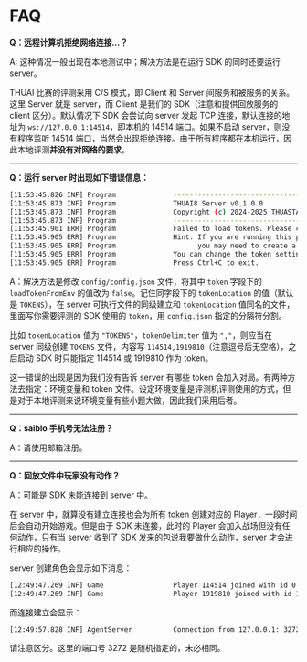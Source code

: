 # FAQ

**Q：远程计算机拒绝网络连接...？**

A: 这种情况一般出现在本地测试中；解决方法是在运行 SDK 的同时还要运行 server。

THUAI 比赛的评测采用 C/S 模式，即 Client 和 Server 间服务和被服务的关系。这里 Server 就是 server，而 Client 是我们的 SDK（注意和提供回放服务的 client 区分）。默认情况下 SDK 会尝试向 server 发起 TCP 连接，默认连接的地址为 `ws://127.0.0.1:14514`，即本机的 14514 端口。如果不启动 server，则没有程序监听 14514 端口，当然会出现拒绝连接。由于所有程序都在本机运行，因此本地评测**并没有对网络的要求**。

---

**Q：运行 server 时出现如下错误信息：**

```bash
[11:53:45.826 INF] Program              --------------------------------
[11:53:45.873 INF] Program              THUAI8 Server v0.1.0.0
[11:53:45.873 INF] Program              Copyright (c) 2024-2025 THUASTA
[11:53:45.873 INF] Program              --------------------------------
[11:53:45.901 ERR] Program              Failed to load tokens. Please check your config file or token list.
[11:53:45.905 ERR] Program              Hint: If you are running this program for the first time,
[11:53:45.905 ERR] Program                    you may need to create a token file or set up environment variables.
[11:53:45.905 ERR] Program              You can change the token settings in the config file.
[11:53:45.905 ERR] Program              Press Ctrl+C to exit.
```

A：解决方法是修改 `config/config.json` 文件，将其中 `token` 字段下的 `loadTokenFromEnv` 的值改为 `false`。记住同字段下的 `tokenLocation` 的值（默认是 `TOKENS`），在 server 可执行文件的同级建立和 `tokenLocation` 值同名的文件，里面写你需要评测的 SDK 使用的 `token`，用 `config.json` 指定的分隔符分割。

比如 `tokenLocation` 值为 `"TOKENS"`，`tokenDelimiter` 值为 `","`，则应当在 server 同级创建 `TOKENS` 文件，内容写 `114514,1919810`（注意逗号后无空格），之后启动 SDK 时只能指定 114514 或 1919810 作为 token。

这一错误的出现是因为我们没有告诉 server 有哪些 token 会加入对局。有两种方法去指定：环境变量和 token 文件。设定环境变量是评测机评测使用的方式，但是对于本地评测来说环境变量有些小题大做，因此我们采用后者。

---

**Q：saiblo 手机号无法注册？**

A：请使用邮箱注册。

---

**Q：回放文件中玩家没有动作？**

A：可能是 SDK 未能连接到 server 中。

在 server 中，就算没有建立连接也会为所有 token 创建对应的 Player，一段时间后会自动开始游戏。但是由于 SDK 未连接，此时的 Player 会加入战场但没有任何动作，只有当 server 收到了 SDK 发来的包说我要做什么动作，server 才会进行相应的操作。

server 创建角色会显示如下消息：

```bash
[12:49:47.269 INF] Game                 Player 114514 joined with id 0.
[12:49:47.269 INF] Game                 Player 1919810 joined with id 1.
```

而连接建立会显示：

```bash
[12:49:57.828 INF] AgentServer          Connection from 127.0.0.1: 3272 opened.
```

请注意区分。这里的端口号 3272 是随机指定的，未必相同。
